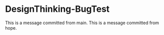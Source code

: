 # DesignThinking-BugTest

This is a message committed from main.
This is a message committed from hope.
